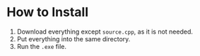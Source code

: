 # How to Install

1. Download everything except `source.cpp`, as it is not needed.  
2. Put everything into the same directory.  
3. Run the `.exe` file.
